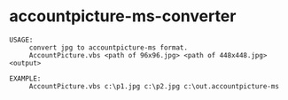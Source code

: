 # accountpicture-ms-converter
```
USAGE:
     convert jpg to accountpicture-ms format.
     AccountPicture.vbs <path of 96x96.jpg> <path of 448x448.jpg> <output>
 
EXAMPLE:
     AccountPicture.vbs c:\p1.jpg c:\p2.jpg c:\out.accountpicture-ms
```
